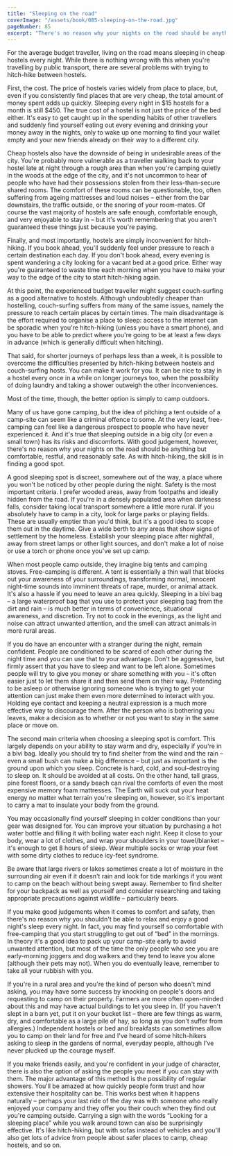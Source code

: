 ```yaml
---
title: "Sleeping on the road"
coverImage: "/assets/book/085-sleeping-on-the-road.jpg"
pageNumber: 85
excerpt: "There's no reason why your nights on the road should be anything but comfortable, restful, and reasonably safe. As with hitch-hiking, the skill is in finding a good spot."
---
```


For the average budget traveller, living on the road means sleeping in cheap hostels every night. While there is nothing wrong with this when you're travelling by public transport, there are several problems with trying to hitch-hike between hostels.

First, the cost. The price of hostels varies widely from place to place, but, even if you consistently find places that are very cheap, the total amount of money spent adds up quickly. Sleeping every night in $15 hostels for a month is still $450. The true cost of a hostel is not just the price of the bed either. It's easy to get caught up in the spending habits of other travellers and suddenly find yourself eating out every evening and drinking your money away in the nights, only to wake up one morning to find your wallet empty and your new friends already on their way to a different city.

Cheap hostels also have the downside of being in undesirable areas of the city. You're probably more vulnerable as a traveller walking back to your hostel late at night through a rough area than when you're camping quietly in the woods at the edge of the city, and it's not uncommon to hear of people who have had their possessions stolen from their less-than-secure shared rooms. The comfort of these rooms can be questionable, too, often suffering from ageing mattresses and loud noises – either from the bar downstairs, the traffic outside, or the snoring of your room-mates. Of course the vast majority of hostels are safe enough, comfortable enough, and very enjoyable to stay in – but it's worth remembering that you aren't guaranteed these things just because you're paying.

Finally, and most importantly, hostels are simply inconvenient for hitch-hiking. If you book ahead, you'll suddenly feel under pressure to reach a certain destination each day. If you don't book ahead, every evening is spent wandering a city looking for a vacant bed at a good price. Either way you're guaranteed to waste time each morning when you have to make your way to the edge of the city to start hitch-hiking again.

At this point, the experienced budget traveller might suggest couch-surfing as a good alternative to hostels. Although undoubtedly cheaper than hostelling, couch-surfing suffers from many of the same issues, namely the pressure to reach certain places by certain times. The main disadvantage is the effort required to organise a place to sleep: access to the internet can be sporadic when you're hitch-hiking (unless you have a smart phone), and you have to be able to predict where you're going to be at least a few days in advance (which is generally difficult when hitching).

That said, for shorter journeys of perhaps less than a week, it is possible to overcome the difficulties presented by hitch-hiking between hostels and couch-surfing hosts. You can make it work for you. It can be nice to stay in a hostel every once in a while on longer journeys too, when the possibility of doing laundry and taking a shower outweigh the other inconveniences.

Most of the time, though, the better option is simply to camp outdoors.

Many of us have gone camping, but the idea of pitching a tent outside of a camp-site can seem like a criminal offence to some. At the very least, free-camping can feel like a dangerous prospect to people who have never experienced it. And it's true that sleeping outside in a big city (or even a small town) has its risks and discomforts. With good judgement, however, there's no reason why your nights on the road should be anything but comfortable, restful, and reasonably safe. As with hitch-hiking, the skill is in finding a good spot.

A good sleeping spot is discreet, somewhere out of the way, a place where you won't be noticed by other people during the night. Safety is the most important criteria. I prefer wooded areas, away from footpaths and ideally hidden from the road. If you're in a densely populated area when darkness falls, consider taking local transport somewhere a little more rural. If you absolutely have to camp in a city, look for large parks or playing fields. These are usually emptier than you'd think, but it's a good idea to scope them out in the daytime. Give a wide berth to any areas that show signs of settlement by the homeless. Establish your sleeping place after nightfall, away from street lamps or other light sources, and don't make a lot of noise or use a torch or phone once you've set up camp.

When most people camp outside, they imagine big tents and camping stoves. Free-camping is different. A tent is essentially a thin wall that blocks out your awareness of your surroundings, transforming normal, innocent night-time sounds into imminent threats of rape, murder, or animal attack. It's also a hassle if you need to leave an area quickly. Sleeping in a bivi bag – a large waterproof bag that you use to protect your sleeping bag from the dirt and rain – is much better in terms of convenience, situational awareness, and discretion. Try not to cook in the evenings, as the light and noise can attract unwanted attention, and the smell can attract animals in more rural areas.

If you do have an encounter with a stranger during the night, remain confident. People are conditioned to be scared of each other during the night time and you can use that to your advantage. Don't be aggressive, but firmly assert that you have to sleep and want to be left alone. Sometimes people will try to give you money or share something with you – it's often easier just to let them share it and then send them on their way. Pretending to be asleep or otherwise ignoring someone who is trying to get your attention can just make them even more determined to interact with you. Holding eye contact and keeping a neutral expression is a much more effective way to discourage them. After the person who is bothering you leaves, make a decision as to whether or not you want to stay in the same place or move on.

The second main criteria when choosing a sleeping spot is comfort. This largely depends on your ability to stay warm and dry, especially if you're in a bivi bag. Ideally you should try to find shelter from the wind and the rain – even a small bush can make a big difference – but just as important is the ground upon which you sleep. Concrete is hard, cold, and soul-destroying to sleep on. It should be avoided at all costs. On the other hand, tall grass, pine forest floors, or a sandy beach can rival the comforts of even the most expensive memory foam mattresses. The Earth will suck out your heat energy no matter what terrain you're sleeping on, however, so it's important to carry a mat to insulate your body from the ground.

You may occasionally find yourself sleeping in colder conditions than your gear was designed for. You can improve your situation by purchasing a hot water bottle and filling it with boiling water each night. Keep it close to your body, wear a lot of clothes, and wrap your shoulders in your towel/blanket – it's enough to get 8 hours of sleep. Wear multiple socks or wrap your feet with some dirty clothes to reduce icy-feet syndrome.

Be aware that large rivers or lakes sometimes create a lot of moisture in the surrounding air even if it doesn't rain and look for tide markings if you want to camp on the beach without being swept away. Remember to find shelter for your backpack as well as yourself and consider researching and taking appropriate precautions against wildlife – particularly bears.

If you make good judgements when it comes to comfort and safety, then there's no reason why you shouldn't be able to relax and enjoy a good night's sleep every night. In fact, you may find yourself so comfortable with free-camping that you start struggling to get out of “bed” in the mornings. In theory it's a good idea to pack up your camp-site early to avoid unwanted attention, but most of the time the only people who see you are early-morning joggers and dog walkers and they tend to leave you alone (although their pets may not). When you do eventually leave, remember to take all your rubbish with you.

If you're in a rural area and you're the kind of person who doesn't mind asking, you may have some success by knocking on people's doors and requesting to camp on their property. Farmers are more often open-minded about this and may have actual buildings to let you sleep in. (If you haven't slept in a barn yet, put it on your bucket list – there are few things as warm, dry, and comfortable as a large pile of hay, so long as you don't suffer from allergies.) Independent hostels or bed and breakfasts can sometimes allow you to camp on their land for free and I've heard of some hitch-hikers asking to sleep in the gardens of normal, everyday people, although I've never plucked up the courage myself.

If you make friends easily, and you're confident in your judge of character, there is also the option of asking the people you meet if you can stay with them. The major advantage of this method is the possibility of regular showers. You'll be amazed at how quickly people form trust and how extensive their hospitality can be. This works best when it happens naturally – perhaps your last ride of the day was with someone who really enjoyed your company and they offer you their couch when they find out you're camping outside. Carrying a sign with the words “Looking for a sleeping place” while you walk around town can also be surprisingly effective. It's like hitch-hiking, but with sofas instead of vehicles and you'll also get lots of advice from people about safer places to camp, cheap hostels, and so on.
